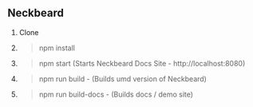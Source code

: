 ## Neckbeard

1. Clone
2. > npm install
3. > npm start (Starts Neckbeard Docs Site - http://localhost:8080)
4. > npm run build - (Builds umd version of Neckbeard)
5. > npm run build-docs - (Builds docs / demo site)
